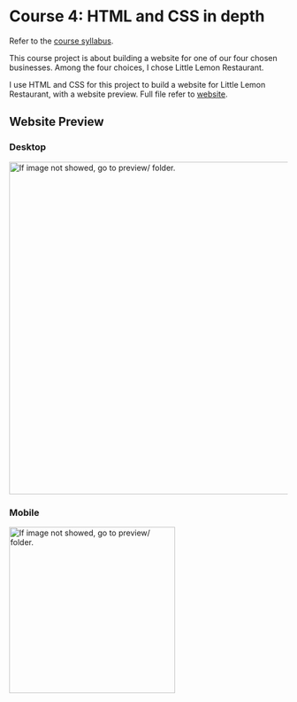 # Course 4: HTML and CSS in depth

Refer to the [course syllabus](./syllabus4.md).

This course project is about building a website for one of our four chosen businesses. Among the four choices, I chose Little Lemon Restaurant.

I use HTML and CSS for this project to build a website for Little Lemon Restaurant, with a website preview. Full file refer to [website](./website/).

## Website Preview

### Desktop

<img src="./preview/Little%20Lemon%20Website%20Preview(desktop).png" alt="If image not showed, go to preview/ folder." width="600">

### Mobile

<img src="./preview/Little Lemon Website Preview(mobile).png" alt="If image not showed, go to preview/ folder." width="300">